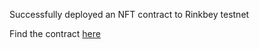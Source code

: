 Successfully deployed an NFT contract to Rinkbey testnet

Find the contract [here](https://rinkeby.etherscan.io/address/0xF83130706a8B3F4FD754A215177F5AE0E2ED1f34)

